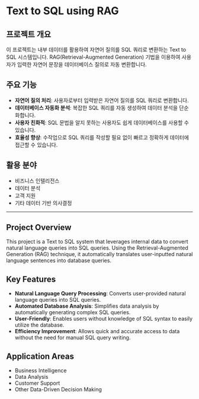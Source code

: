 # Text to SQL using RAG

## 프로젝트 개요  
<p>
이 프로젝트는 내부 데이터를 활용하여 자연어 질의를 SQL 쿼리로 변환하는 Text to SQL 시스템입니다. RAG(Retrieval-Augmented Generation) 기법을 이용하여 사용자가 입력한 자연어 문장을 데이터베이스 질의로 자동 변환합니다.
</p>


## 주요 기능
<ul>
  <li><strong>자연어 질의 처리</strong>: 사용자로부터 입력받은 자연어 질의를 SQL 쿼리로 변환합니다.</li>
  <li><strong>데이터베이스 자동화 분석</strong>: 복잡한 SQL 쿼리를 자동 생성하여 데이터 분석을 단순화합니다.</li>
  <li><strong>사용자 친화적</strong>: SQL 문법을 알지 못하는 사용자도 쉽게 데이터베이스를 사용할 수 있습니다.</li>
  <li><strong>효율성 향상</strong>: 수작업으로 SQL 쿼리를 작성할 필요 없이 빠르고 정확하게 데이터에 접근할 수 있습니다.</li>
</ul>

## 활용 분야
<ul>
  <li>비즈니스 인텔리전스</li>
  <li>데이터 분석</li>
  <li>고객 지원</li>
  <li>기타 데이터 기반 의사결정</li>
</ul>

---

## Project Overview
<p>
This project is a Text to SQL system that leverages internal data to convert natural language queries into SQL queries. Using the Retrieval-Augmented Generation (RAG) technique, it automatically translates user-inputted natural language sentences into database queries.
</p>

## Key Features
<ul>
  <li><strong>Natural Language Query Processing</strong>: Converts user-provided natural language queries into SQL queries.</li>
  <li><strong>Automated Database Analysis</strong>: Simplifies data analysis by automatically generating complex SQL queries.</li>
  <li><strong>User-Friendly</strong>: Enables users without knowledge of SQL syntax to easily utilize the database.</li>
  <li><strong>Efficiency Improvement</strong>: Allows quick and accurate access to data without the need for manual SQL query writing.</li>
</ul>

## Application Areas
<ul>
  <li>Business Intelligence</li>
  <li>Data Analysis</li>
  <li>Customer Support</li>
  <li>Other Data-Driven Decision Making</li>
</ul>